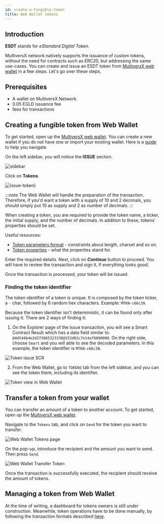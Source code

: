 ```yaml
---
id: create-a-fungible-token
title: Web Wallet Tokens
---
```


## **Introduction**

**ESDT** stands for *eStandard Digital Token*.

MultiversX network natively supports the issuance of custom tokens, without the need for contracts such as ERC20, but addressing the same use-cases.
You can create and issue an ESDT token from [MultiversX web wallet](https://wallet.multiversx.com/) in a few steps. Let's go over these steps.

## **Prerequisites**

- A wallet on MultiversX Network.
- 0.05 EGLD issuance fee
- fees for transactions

## **Creating a fungible token from Web Wallet**

To get started, open up the [MultiversX web wallet](https://wallet.multiversx.com/). You can create a new wallet if you do not have one or import your existing wallet. Here is a [guide](https://docs.multiversx.com/wallet/web-wallet/) to help you navigate.

On the left sidebar, you will notice the **ISSUE** section.

![sidebar](/wallet/wallet-tokens/sidebar.png)

Click on **Tokens**.

![issue-token}](/wallet/wallet-tokens/issue-token.png)

:::note
The Web Wallet will handle the preparation of the transaction. Therefore, if you'd want a token with a supply of 10 and 2 decimals, you should simply put 10 as supply and 2 as number of decimals.
:::

When creating a token, you are required to provide the token name, a ticker, the initial supply, and the number of decimals.
In addition to these, tokens' properties should be set. 

Useful resources:
- [Token parameters format](/tokens/esdt-tokens#parameters-format) - constraints about length, charset and so on.
- [Token properties](/tokens/esdt-tokens#configuration-properties-of-an-esdt-token) - what the properties stand for.

Enter the required details. Next, click on ***Continue*** button to proceed. You will have to review the transaction and sign it, if everything looks good.

Once the transaction is processed, your token will be issued. 

### **Finding the token identifier**

The token identifier of a token is unique. It is composed by the token ticker, a `-` char, followed by 6 random hex characters. Example: `MTKN-c66c30`.

Because the token identifier isn't deterministic, it can be found only after issuing it. There are 2 ways of finding it:

1) On the Explorer page of the issue transaction, you will see a Smart Contract Result which has a data field similar to: `@4d544b4e2d373065323338@152d02c7e14af6800000`.
On the right side, choose `Smart` and you will able to see the decoded parameters. In this example, the token identifier is `MTKN-c66c30`.

![Token issue SCR](/wallet/wallet-tokens/scr-issue-token.png)

2) From the Web Wallet, go to `TOKENS` tab from the left sidebar, and you can see the token there, including its identifier.

![Token view in Web Wallet](/wallet/wallet-tokens/web-wallet-token-display.png)

## **Transfer a token from your wallet**

You can transfer an amount of a token to another account. To get started, open up the [MultiversX web wallet](https://wallet.multiversx.com/).

Navigate to the `Tokens` tab, and click on `Send` for the token you want to transfer. 

![Web Wallet Tokens page](/wallet/wallet-tokens/web-wallet-tokens-page.png)

On the pop-up, introduce the recipient and the amount you want to send. Then press `Send`.

![Web Wallet Transfer Token](/wallet/wallet-tokens/web-wallet-transfer-token.png)

Once the transaction is successfully executed, the recipient should receive the amount of tokens.

## **Managing a token from Web Wallet**

At the time of writing, a dashboard for tokens owners is still under construction. Meanwhile, token operations have to be done
manually, by following the transaction formats described [here](/tokens/esdt-tokens/#management-operations).
